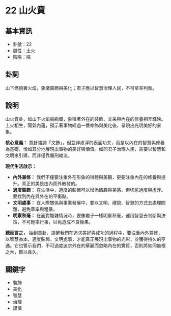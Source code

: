 # 22 山火賁

## 基本資訊
- 卦號：22
- 屬性：土火
- 陰陽：陽

## 卦詞
山下燃燒著火焰，象徵裝飾與美化；君子應以智慧治理人民，不可草率判案。

## 說明
山火賁卦，如山下火焰般絢爛，象徵著外在的裝飾、文采與內在的修養相互輝映。土火相生，陽氣內蘊，預示著事物經過一番修飾與美化後，呈現出光明美好的景象。

**核心意義：** 賁卦強調「文飾」，但並非虛浮的表面功夫，而是以內在的智慧與修養為基礎，恰如其分地展現出事物的美好與價值。如同君子治理人民，需要以智慧和文明來引導，而非僅靠嚴刑峻法。

**現代生活啟示：**

*   **內外兼修：** 我們不僅要注重外在形象的得體與美觀，更要注重內在的修養與提升。真正的美是由內而外散發的。
*   **適度裝飾：** 在生活中，適度的裝飾可以增添情趣與美感，但切忌過度與虛浮。要找到內在與外在的平衡點。
*   **文明處事：** 在人際關係與事業發展中，要以文明、禮貌、智慧的方式去處理問題，避免草率與粗暴。
*   **明察秋毫：** 在面對複雜情況時，要像君子一樣明察秋毫，運用智慧去判斷與決策，不可輕率行事，以免造成不良後果。

**總而言之，** 抽到賁卦，提醒我們在追求美好與成功的過程中，要注重內外兼修，以智慧為本，適度裝飾，文明處事，才能真正展現出事物的光彩，並獲得持久的亨通。它也警示我們，不可過度追求外在的華麗而忽略內在的實質，否則將如同無根之木，難以長久。

## 關鍵字
- 裝飾
- 美化
- 智慧
- 治理
- 謹慎

